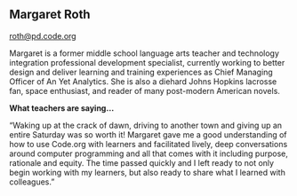 ## Margaret Roth

[roth@pd.code.org](mailto:roth@pd.code.org)

Margaret is a former middle school language arts teacher and technology integration professional development specialist, currently working to better design and deliver learning and training experiences as Chief Managing Officer of An Yet Analytics. She is also a diehard Johns Hopkins lacrosse fan, space enthusiast, and reader of many post-modern American novels.

**What teachers are saying…**

“Waking up at the crack of dawn, driving to another town and giving up an entire Saturday was so worth it! Margaret gave me a good understanding of how to use Code.org with learners and facilitated lively, deep conversations around computer programming and all that comes with it including purpose, rationale and equity. The time passed quickly and I left ready to not only begin working with my learners, but also ready to share what I learned with colleagues.”

